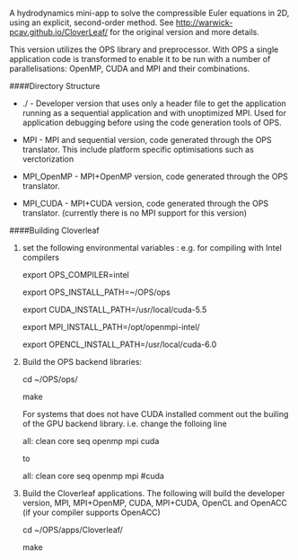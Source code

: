 A hydrodynamics mini-app to solve the compressible Euler equations in 2D,
using an explicit, second-order method. See http://warwick-pcav.github.io/CloverLeaf/
for the original version and more details.

This version utilizes the OPS library and preprocessor. With OPS a single
application code is transformed to enable it to be run with a number of
parallelisations: OpenMP, CUDA and MPI and their combinations.


####Directory Structure

* ./ - Developer version that uses only a header file to get the application
running as a sequential application and with unoptimized MPI. Used for application
debugging before using the code generation tools of OPS.

* MPI - MPI and sequential version, code generated through the OPS translator. This
include platform specific optimisations such as verctorization

* MPI_OpenMP - MPI+OpenMP version, code generated through the OPS translator.

* MPI_CUDA - MPI+CUDA version, code generated through the OPS translator. (currently
there is no MPI support for this version)

####Building Cloverleaf

1. set the following environmental variables : e.g. for compiling with Intel compilers

   export OPS_COMPILER=intel

   export OPS_INSTALL_PATH=~/OPS/ops

   export CUDA_INSTALL_PATH=/usr/local/cuda-5.5

   export MPI_INSTALL_PATH=/opt/openmpi-intel/
   
   export OPENCL_INSTALL_PATH=/usr/local/cuda-6.0

2. Build the OPS backend libraries:

   cd ~/OPS/ops/

   make

   For systems that does not have CUDA installed comment out the builing of the GPU backend library.
   i.e. change the folloing line

   all: clean core seq openmp mpi cuda

   to

   all: clean core seq openmp mpi #cuda


3. Build the Cloverleaf applications. The following will build the developer version, MPI, MPI+OpenMP, CUDA, MPI+CUDA, OpenCL and OpenACC (if your compiler supports OpenACC)

   cd ~/OPS/apps/Cloverleaf/

   make



